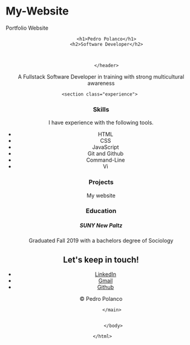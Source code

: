 # My-Website
Portfolio Website
<!DOCTYPE HTML>
<html lang="en"> 
<head>
<meta charset="utf-8">
<title>Pedro Polanco</title>
<link rel="stylesheet" type="text/css" href="css/styles.css">
</head>


<body>
	<main>
		<header>
		<!--Profile -->
		
		<h1>Pedro Polanco</h1>
		<h2>Software Developer</h2>
		

		
	    </header>
<div> <p id="first">A Fullstack Software Developer in training with strong multicultural awareness</p>

</div>



<!--------------Experience------------->
	<section class="experience"> 

<h3>Skills</h3>
<p>I have experience with the following tools.</p>
<ul>  
<li>HTML</li>
<li>CSS</li>
<li>JavaScript</li>
<li>Git and Github</li>
<li>Command-Line</li>
<li>Vi</li>


</ul>

</section>


<!-------------projects------------->
<section class="projects"> 

<h3> Projects </h3>
<p>My website <!--- i still have to <a> my website--> </p>

</section>

<!-----------------Education--------------->
<section class="education">  
<h3>Education</h3>
<h5>SUNY New Paltz</h5>
<p>Graduated Fall 2019 with a bachelors degree of Sociology</p>

</section>


<footer> 
<h2>Let's keep in touch!</h2>
<ul>
<li><a href="https://www.linkedin.com/in/pedro-polanco-a458a919b/" target="_blank">LinkedIn</a></li>
<li><a href="pedropolanco02@gmail.com" target="_blank">Gmail</a></li>
<li><a href="https://github.com/polancop3" target="_blank">Github</a></li>

</ul>
	<p> &copy Pedro Polanco </p>
         </footer>


			</main>


			 </body>

     </html>
